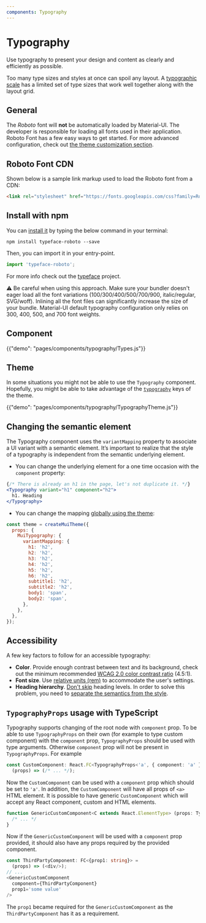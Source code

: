 ```yaml
---
components: Typography
---
```


# Typography

<p class="description">Use typography to present your design and content as clearly and efficiently as possible.</p>

Too many type sizes and styles at once can spoil any layout.
A [typographic scale](https://material.io/design/typography/#type-scale) has a limited set of type sizes that work well together along with the layout grid.

## General

The *Roboto* font will **not** be automatically loaded by Material-UI.
The developer is responsible for loading all fonts used in their application.
Roboto Font has a few easy ways to get started. For more advanced configuration, check out
[the theme customization section](/customization/typography/).

## Roboto Font CDN

Shown below is a sample link markup used to load the Roboto font from a CDN:

```html
<link rel="stylesheet" href="https://fonts.googleapis.com/css?family=Roboto:300,400,500,700&display=swap" />
```

## Install with npm

You can [install it](https://www.npmjs.com/package/typeface-roboto) by typing the below command in your terminal:

`npm install typeface-roboto --save`

Then, you can import it in your entry-point.

```js
import 'typeface-roboto';
```

For more info check out the [typeface](https://github.com/KyleAMathews/typefaces/tree/master/packages/roboto) project.

⚠️ Be careful when using this approach.
Make sure your bundler doesn't eager load all the font variations (100/300/400/500/700/900, italic/regular, SVG/woff).
Inlining all the font files can significantly increase the size of your bundle.
Material-UI default typography configuration only relies on 300, 400, 500, and 700 font weights.

## Component

{{"demo": "pages/components/typography/Types.js"}}

## Theme

In some situations you might not be able to use the `Typography` component.
Hopefully, you might be able to take advantage of the [`typography`](/customization/default-theme/?expand-path=$.typography) keys of the theme.

{{"demo": "pages/components/typography/TypographyTheme.js"}}

## Changing the semantic element

The Typography component uses the `variantMapping` property to associate a UI variant with a semantic element.
It’s important to realize that the style of a typography is independent from the semantic underlying element.

- You can change the underlying element for a one time occasion with the `component` property:

```jsx
{/* There is already an h1 in the page, let's not duplicate it. */}
<Typography variant="h1" component="h2">
  h1. Heading
</Typography>
```

- You can change the mapping [globally using the theme](/customization/globals/#default-props):

```js
const theme = createMuiTheme({
  props: {
    MuiTypography: {
      variantMapping: {
        h1: 'h2',
        h2: 'h2',
        h3: 'h2',
        h4: 'h2',
        h5: 'h2',
        h6: 'h2',
        subtitle1: 'h2',
        subtitle2: 'h2',
        body1: 'span',
        body2: 'span',
      },
    },
  },
});
```

## Accessibility

A few key factors to follow for an accessible typography:

- **Color**. Provide enough contrast between text and its background, check out the minimum recommended [WCAG 2.0 color contrast ratio](https://www.w3.org/TR/UNDERSTANDING-WCAG20/visual-audio-contrast-contrast.html) (4.5:1).
- **Font size**. Use [relative units (rem)](/customization/typography/#font-size) to accommodate the user's settings.
- **Heading hierarchy**. [Don't skip](https://www.w3.org/WAI/tutorials/page-structure/headings/) heading levels. In order to solve this problem, you need to [separate the semantics from the style](#changing-the-semantic-element).

## `TypographyProps` usage with TypeScript

Typography supports changing of the root node with `component` prop. To be able to use `TypographyProps` on their own (for example to type custom component) with the `component` prop, `TypographyProps` should be used with type arguments. Otherwise `component` prop will not be present in `TypographyProps`.
For example 
```ts
const CustomComponent: React.FC<TypographyProps<'a', { component: 'a' }>> = 
  (props) => (/* ... */);
```
Now the `CustomComponent` can be used with a `component` prop which should be set to `'a'`. In addition, the `CustomComponent` will have all props of `<a>` HTML element.
It is possible to have generic `CustomComponent` which will accept any React component, custom and HTML elements. 
```ts
function GenericCustomComponent<C extends React.ElementType> (props: TypographyProps<C, {component?: C}>) { 
  /* ... */ 
}
```
Now if the `GenericCustomComponent` will be used with a `component` prop provided, it should also have any props required by the provided component.
```ts
const ThirdPartyComponent: FC<{prop1: string}> = 
  (props) => (<div/>);
// ...
<GenericCustomComponent 
  component={ThirdPartyComponent} 
  prop1='some value'
/>
```
The `prop1` became required for the `GenericCustomComponent` as the `ThirdPartyComponent` has it as a requirement.